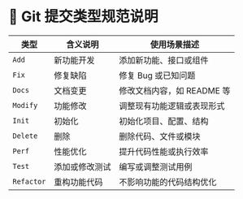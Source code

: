 # 📑 Git 提交类型规范说明

| 类型     | 含义说明         | 使用场景描述                  |
|----------|------------------|-------------------------------|
| `Add`    | 新功能开发       | 添加新功能、接口或组件        |
| `Fix`    | 修复缺陷         | 修复 Bug 或已知问题           |
| `Docs`   | 文档变更         | 修改文档内容，如 README 等    |
| `Modify` | 功能修改         | 调整现有功能逻辑或表现形式    |
| `Init`   | 初始化           | 初始化项目、配置、结构        |
| `Delete` | 删除             | 删除代码、文件或模块          |
| `Perf`   | 性能优化         | 提升代码性能或执行效率        |
| `Test`   | 添加或修改测试   | 编写或调整测试用例            |
| `Refactor` | 重构功能代码   | 不影响功能的代码结构优化      |
